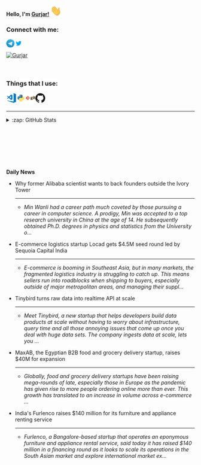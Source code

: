 #### Hello, I'm [Gurjar!](https://GurjarKing.github.io) <img src="https://raw.githubusercontent.com/ABSphreak/ABSphreak/master/gifs/Hi.gif" width="30px"></h2>


### Connect with me:

[<img align="left" alt="Gurjar | Telegram" width="22px" src="https://raw.githubusercontent.com/github/explore/80688e429a7d4ef2fca1e82350fe8e3517d3494d/topics/telegram/telegram.png" />][Telegram]
[<img align="left" alt="Gurjar | Twitter" width="22px" src="https://raw.githubusercontent.com/github/explore/80688e429a7d4ef2fca1e82350fe8e3517d3494d/topics/twitter/twitter.png" />][Twitter]
<br >
<br >
<a href="https://github.com/GurjarKing"><img src="https://komarev.com/ghpvc/?username=GurjarKing" alt="Gurjar" /></a> <br />
<br />
<br />
<!-- <br >

![](https://visitor-badge.glitch.me/badge?page_id=GurjarKing)

<br /> -->

### Things that I use:

[<img align="left" alt="Visual Studio Code" width="26px" src="https://raw.githubusercontent.com/github/explore/80688e429a7d4ef2fca1e82350fe8e3517d3494d/topics/visual-studio-code/visual-studio-code.png" />][VSCode]
[<img align="left" alt="Python" width="26px" src="https://raw.githubusercontent.com/github/explore/80688e429a7d4ef2fca1e82350fe8e3517d3494d/topics/python/python.png" />][Python]
[<img align="left" alt="Git" width="26px" src="https://raw.githubusercontent.com/github/explore/80688e429a7d4ef2fca1e82350fe8e3517d3494d/topics/git/git.png" />][Git]
[<img align="left" alt="GitHub" width="26px" src="https://raw.githubusercontent.com/github/explore/78df643247d429f6cc873026c0622819ad797942/topics/github/github.png" />][Github]

<br />
<br />

---
<details>
  <summary>:zap: GitHub Stats</summary>

<img align="left" alt="Gurjar's Github Stats" src="https://github-readme-stats.vercel.app/api?username=GurjarKing&show_icons=true&hide_border=true&count_private=true&include_all_commit=true&theme=algolia" />

</details>

<!-- ### 🔔 My latest tweet
<a href="https://twitter.com/Gurjar_King43" target="_blank">
	<img src="https://github.com/GurjarKing/GurjarKing/raw/master/tweet.png" width="70%" align="center" alt="Click to view on Twitter" title="My latest tweet, as an image"/>
</a> -->
<br>

<pre>

</pre>

<!-- **Quote of the hour:**

{qoth}

~ {qoth_author}
<pre>

</pre> -->
<br>
<pre>


</pre>
<strong>Daily News</strong>
  
  - Why former Alibaba scientist wants to back founders outside the Ivory Tower
     <hr/>
     
      - *Min Wanli had a career path much coveted by those pursuing a career in computer science. A prodigy, Min was accepted to a top research university in China at the age of 14. He subsequently obtained Ph.D. degrees in physics and statistics from the University o…*
     
  - E-commerce logistics startup Locad gets $4.5M seed round led by Sequoia Capital India
      <hr/>
      
      - *E-commerce is booming in Southeast Asia, but in many markets, the fragmented logistics industry is struggling to catch up. This means sellers run into roadblocks when shipping to buyers, especially outside of major metropolitan areas, and managing their suppl…*
      
  - Tinybird turns raw data into realtime API at scale
      <hr/>
      
      - *Meet Tinybird, a new startup that helps developers build data products at scale without having to worry about infrastructure, query time and all those annoying issues that come up once you deal with huge data sets. The company ingests data at scale, lets you …*
      
  - MaxAB, the Egyptian B2B food and grocery delivery startup, raises $40M for expansion
      <hr/>
      
      - *Globally, food and grocery delivery startups have been raising mega-rounds of late, especially those in Europe as the pandemic has given rise to more people ordering online more than ever. This growth has translated to an increase in volume across e-commerce …*
       
  - India's Furlenco raises $140 million for its furniture and appliance renting service
      <hr/>
       
       - *Furlenco, a Bangalore-based startup that operates an eponymous furniture and appliance rental service, said today it has raised $140 million in a financing round as it looks to scale its operations in the South Asian market and explore international market ex…*
      

<br />

[VSCode]: https://code.visualstudio.com/
[Python]: https://www.python.org/
[Git]: https://git-scm.com/
[Github]: https://github.com/
[Telegram]: https://t.me/Gurjar_King/
[Twitter]: https://twitter.com/Gurjar_King43/
